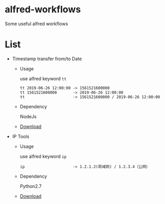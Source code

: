 # alfred-workflows

Some useful alfred workflows


# List

- Timestamp transfer from/to Date
    
    - Usage
    
        use alfred keyword `tt`
        ```
        tt 2019-06-26 12:00:00 -> 1561521600000
        tt 1561521600000       -> 2019-06-26 12:00:00
        tt                     -> 1561521600000 / 2019-06-26 12:00:00
        ```
    
    - Dependency
        
        NodeJs
    
    - [Download](https://github.com/hanfeihang/alfred-workflows/raw/master/timestamp/timestamp.alfredworkflow)
    
- IP Tools
    
    - Usage
        
        use alfred keyword `ip`
        ```
        ip                     -> 1.2.1.2(局域网) / 1.2.3.4（公网）
        ```

    - Dependency
        
        Python2.7
    
    - [Download](https://github.com/hanfeihang/alfred-workflows/raw/master/ip/ip.alfredworkflow)